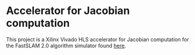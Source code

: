 # Accelerator for Jacobian computation

This project is a Xilinx Vivado HLS accelerator for Jacobian computation for the FastSLAM 2.0 algorithm simulator found [here](https://github.com/matzipan/slam).
